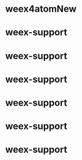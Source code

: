 # weex4atomNew
# weex-support
# weex-support
# weex-support
# weex-support
# weex-support
# weex-support
